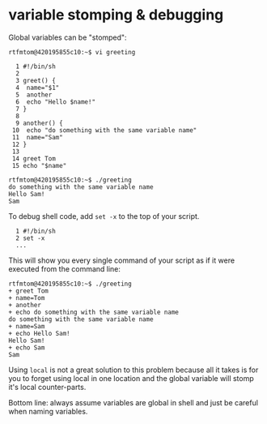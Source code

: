 # variable stomping & debugging

Global variables can be "stomped":
```
rtfmtom@420195855c10:~$ vi greeting  

  1 #!/bin/sh
  2 
  3 greet() {
  4  name="$1"
  5  another
  6  echo "Hello $name!"
  7 }
  8 
  9 another() {
 10  echo "do something with the same variable name"
 11  name="Sam"
 12 }
 13 
 14 greet Tom
 15 echo "$name"

rtfmtom@420195855c10:~$ ./greeting 
do something with the same variable name
Hello Sam!
Sam
```
To debug shell code, add `set -x` to the top of your script. 
```
  1 #!/bin/sh
  2 set -x
  ...
```
This will show you every single command of your script as if it were executed from the command line:
```
rtfmtom@420195855c10:~$ ./greeting 
+ greet Tom
+ name=Tom
+ another
+ echo do something with the same variable name
do something with the same variable name
+ name=Sam
+ echo Hello Sam!
Hello Sam!
+ echo Sam
Sam
```
Using `local` is not a great solution to this problem because all it takes is for you to forget using local in one location and the global variable will stomp it's local counter-parts. 

Bottom line: always assume variables are global in shell and just be careful when naming variables.

